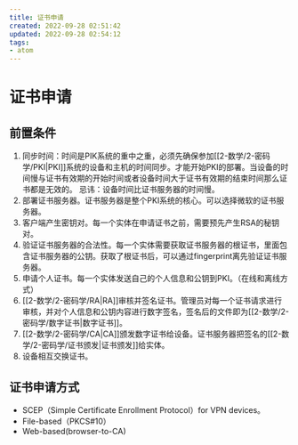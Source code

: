 ```yaml
---
title: 证书申请
created: 2022-09-28 02:51:42
updated: 2022-09-28 02:54:12
tags: 
- atom
---
```


# 证书申请

## 前置条件

1. 同步时间：时间是PIK系统的重中之重，必须先确保参加[[2-数学/2-密码学/PKI|PKI]]系统的设备和主机的时间同步。才能开始PKI的部署。当设备的时间慢与证书有效期的开始时间或者设备时间大于证书有效期的结束时间那么证书都是无效的。 忌讳：设备时间比证书服务器的时间慢。
2. 部署证书服务器。证书服务器是整个PKI系统的核心。可以选择微软的证书服务器。
3. 客户端产生密钥对。每一个实体在申请证书之前，需要预先产生RSA的秘钥对。
4. 验证证书服务器的合法性。每一个实体需要获取证书服务器的根证书，里面包含证书服务器的公钥。获取了根证书后，可以通过fingerprint离先验证证书服务器。
5. 申请个人证书。每一个实体发送自己的个人信息和公钥到PKI。（在线和离线方式）
6. [[2-数学/2-密码学/RA|RA]]审核并签名证书。管理员对每一个证书请求进行审核，并对个人信息和公钥内容进行数字签名，签名后的文件即为[[2-数学/2-密码学/数字证书|数字证书]]。
7. [[2-数学/2-密码学/CA|CA]]颁发数字证书给设备。证书服务器把签名的[[2-数学/2-密码学/证书颁发|证书颁发]]给实体。
8. 设备相互交换证书。

## 证书申请方式

- SCEP（Simple Certificate Enrollment Protocol）for VPN devices。
- File-based（PKCS#10）
- Web-based(browser-to-CA)
